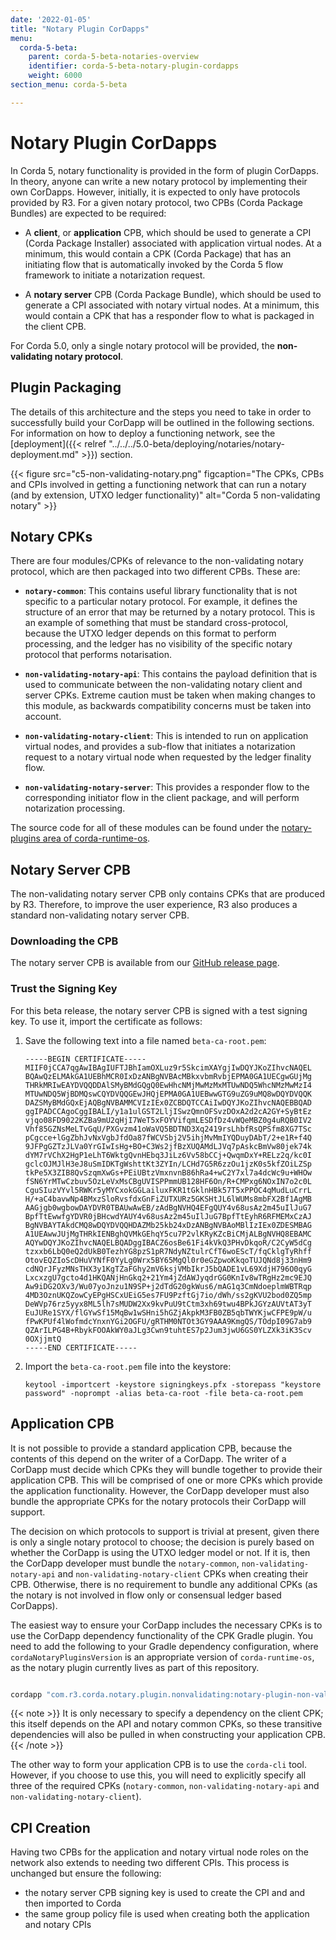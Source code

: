 ```yaml
---
date: '2022-01-05'
title: "Notary Plugin CorDapps"
menu:
  corda-5-beta:
    parent: corda-5-beta-notaries-overview
    identifier: corda-5-beta-notary-plugin-cordapps
    weight: 6000
section_menu: corda-5-beta

---
```


# Notary Plugin CorDapps

In Corda 5, notary functionality is provided in the form of plugin CorDapps. In theory, anyone can write a new notary protocol by implementing their own CorDapps. However, initially, it is expected to only have protocols provided by R3. For a given notary protocol, two CPBs (Corda Package Bundles) are expected to be required:

* A **client**, or **application** CPB, which should be used to generate a CPI (Corda Package Installer) associated with application virtual nodes. At a minimum, this would contain a CPK (Corda Package) that has an initiating flow that is automatically invoked by the Corda 5 flow framework to initiate a notarization request.

* A **notary server** CPB (Corda Package Bundle), which should be used to generate a CPI associated with notary virtual nodes. At a minimum, this would contain a CPK that has a responder flow to what is packaged in the client CPB.

For Corda 5.0, only a single notary protocol will be provided, the **non-validating notary protocol**.

## Plugin Packaging
The details of this architecture and the steps you need to take in order to successfully build your CorDapp will be outlined in the following sections. For information on how to deploy a functioning network, see the [deployment]({{< relref "../../../5.0-beta/deploying/notaries/notary-deployment.md" >}}) section.

{{< figure src="c5-non-validating-notary.png" figcaption="The CPKs, CPBs and CPIs involved in getting a functioning network that can run a notary (and by extension, UTXO ledger functionality)" alt="Corda 5 non-validating notary" >}}

## Notary CPKs
There are four modules/CPKs of relevance to the non-validating notary protocol, which are then packaged into two different CPBs. These are:

* **`notary-common`**: This contains useful library functionality that is not specific to a particular notary protocol. For example, it defines the structure of an error that may be returned by a notary protocol. This is an example of something that must be standard cross-protocol, because the UTXO ledger depends on this format to perform processing, and the ledger has no visibility of the specific notary protocol that performs notarisation.

* **`non-validating-notary-api`**: This contains the payload definition that is used to communicate between the non-validating notary client and server CPKs. Extreme caution must be taken when making changes to this module, as backwards compatibility concerns must be taken into account.

* **`non-validating-notary-client`**: This is intended to run on application virtual nodes, and provides a sub-flow that initiates a notarization request to a notary virtual node when requested by the ledger finality flow.

* **`non-validating-notary-server`**: This provides a responder flow to the corresponding initiator flow in the client package, and will perform notarization processing.

The source code for all of these modules can be found under the [notary-plugins area of corda-runtime-os](https://github.com/corda/corda-runtime-os/tree/release/os/5.0/notary-plugins).

## Notary Server CPB

The non-validating notary server CPB only contains CPKs that are produced by R3. Therefore, to improve the user experience, R3 also produces a standard non-validating notary server CPB. 

### Downloading the CPB

The notary server CPB is available from our [GitHub release page](https://github.com/corda/corda-runtime-os/releases/).

### Trust the Signing Key

For this beta release, the notary server CPB is signed with a test signing key. To use it, import the certificate as follows:
1. Save the following text into a file named `beta-ca-root.pem`:
   ```shell
   -----BEGIN CERTIFICATE-----
   MIIF0jCCA7qgAwIBAgIUFTJBhIamOXLuz9r5SkcimXAYgjIwDQYJKoZIhvcNAQEL
   BQAwQzELMAkGA1UEBhMCR0IxDzANBgNVBAcMBkxvbmRvbjEPMA0GA1UECgwGUjMg
   THRkMRIwEAYDVQQDDAlSMyBMdGQgQ0EwHhcNMjMwMzMxMTUwNDQ5WhcNMzMwMzI4
   MTUwNDQ5WjBDMQswCQYDVQQGEwJHQjEPMA0GA1UEBwwGTG9uZG9uMQ8wDQYDVQQK
   DAZSMyBMdGQxEjAQBgNVBAMMCVIzIEx0ZCBDQTCCAiIwDQYJKoZIhvcNAQEBBQAD
   ggIPADCCAgoCggIBALI/y1a1ulGST2LljISwzQmnOFSvzDOxA2d2cA2GY+SyBtEz
   vjqo08FD9022KZBa9mU2qHjI7WeT5xFOYVifqmLESDfDz4vWQeMBZ0g4uRQB0IV2
   Vhf85GZNsMeLTvGqU/PXGvzm41oWaVQ5BDTND3Xq2419rsLhbfRsQPSfm8XG7TSc
   pCgcce+lGgZbhJvNxVgbJfdOa87fWCVSbj2V5ihjMvMmIYQDuyDAbT/2+e1R+f4Q
   9JFPgGZTzJLVa0YrGIwIsHg+BO+C3Ws2jfBzXUQAMdLJVq7pAskcBmVw80jek74k
   dYM7rVChX2HgP1eLhT6WktgQvnHEbq3JiLz6Vv58bCCj+QwqmDxY+RELz2q/kc0I
   gclcOJMJlH3eJ8uSmIDKTgWshttKt3ZYIn/LCHd7G5R6zzOu1jzK0s5kfZOiLZSp
   tkPe5X3ZIB8QvSzqmXwGs+PEiUBtzVmxnvnB86hRa4+wC2Y7xl7a4dcWc9u+WHOw
   fSN6YrMTwCzbuv5OzLeVxMsCBgUVISPPmmUB128HF6On/R+CMPxg6NOxIN7o2c0L
   CguSIuzVYvl5RWKr5yMYCxokGGLailuxFKR1tGklnHBk57T5xPPOC4qMudLuCrrL
   H/+aC4bavwNp4BMxzSloRvsfdxGnFiZUTXURz5GKSHtJL6lWUMs8mbFX2Bf1AgMB
   AAGjgb0wgbowDAYDVR0TBAUwAwEB/zAdBgNVHQ4EFgQUY4v68usAz2m45uIlJuG7
   BpfTtEwwfgYDVR0jBHcwdYAUY4v68usAz2m45uIlJuG7BpfTtEyhR6RFMEMxCzAJ
   BgNVBAYTAkdCMQ8wDQYDVQQHDAZMb25kb24xDzANBgNVBAoMBlIzIEx0ZDESMBAG
   A1UEAwwJUjMgTHRkIENBghQVMkGEhqY5cu7P2vlKRyKZcBiCMjALBgNVHQ8EBAMC
   AQYwDQYJKoZIhvcNAQELBQADggIBACZ6osBe61Fi4kVkQ3PHvDkqoR/C2CyW5dCg
   tzxxb6LbQ0eQ2dUkB0TezhYG8pzS1pR7NdyNZtulrCfT6woEScT/fqCklgTyRhff
   OtovEQZIoScDHuVYNfF0YyLg0Wrx5BY65MgQl0r0eGZpwoKkqoTUJQNd8j33nHm9
   cdNQrJFyzMNsTHX3y1KgTZaFGhy2mV6ksjVMbIkrJ5bQADE1vL69XdjH796O0qyG
   LxcxzgU7gcto4d1HKQANjHnGkq2+21Ym4jZdAWJyqdrGG0KnIv8wTRgHz2mc9EJQ
   Aw9iDG2OXv3/Wu07yoJnzu1N9SP+j2dTdG20gkWus6/mAG1q3CmNdoeplmWBTRqp
   4MD3OznUKQZowCyEPgHSCxUEiG5es7FU9PzftGj7io/dWh/ss2gKVU2bod0ZQ5mp
   DeWVp76rz5yyx8ML5lh7sMUDW2Xx9kvPuU9tCtm3xh69twu4BPkJGYzAUVtAT3yT
   EuJURe1SYX/flGYwSf15MqBw1wSHni5hGZjAkpkM3FB0ZB5qbTWYKjwCFPE9pW/u
   fPwKPUf4lWofmdcYnxnYGi2OGFU/gRTHM0NTOt3GY9AAA9KmgQS/TOdpI09G7ab9
   QZArILPG4B+RbykFOOAkWY0aJLg3Cwn9tuhtES7p2Jum3jwU6GS0YLZXk3iK3Scv
   0OXjjmtQ
   -----END CERTIFICATE-----
   ```
   
2. Import the `beta-ca-root.pem` file into the keystore:
   ```
   keytool -importcert -keystore signingkeys.pfx -storepass "keystore password" -noprompt -alias beta-ca-root -file beta-ca-root.pem
   ```

## Application CPB

It is not possible to provide a standard application CPB, because the contents of this depend on the writer of a CorDapp. The writer of a CorDapp must decide which CPKs they will bundle together to provide their application CPB. This will be comprised of one or more CPKs which provide the application functionality. However, the CorDapp developer must also bundle the appropriate CPKs for the notary protocols their CorDapp will support.

The decision on which protocols to support is trivial at present, given there is only a single notary protocol to choose; the decision is purely based on whether the CorDapp is using the UTXO ledger model or not. If it is, then the CorDapp developer must bundle the `notary-common`, `non-validating-notary-api` and `non-validating-notary-client` CPKs when creating their CPB. Otherwise, there is no requirement to bundle any additional CPKs (as the notary is not involved in flow only or consensual ledger based CorDapps).

The easiest way to ensure your CorDapp includes the necessary CPKs is to use the CorDapp dependency functionality of the CPK Gradle plugin. You need to add the following to your Gradle dependency configuration, where `cordaNotaryPluginsVersion` is an appropriate version of `corda-runtime-os`, as the notary plugin currently lives as part of this repository.

```kotlin

cordapp "com.r3.corda.notary.plugin.nonvalidating:notary-plugin-non-validating-client:$cordaNotaryPluginsVersion"

```


{{< note >}}
It is only necessary to specify a dependency on the client CPK; this itself depends on the API and notary common CPKs, so these transitive dependencies will also be pulled in when constructing your application CPB.
{{< /note >}}

The other way to form your application CPB is to use the `corda-cli` tool. However, if you choose to use this, you will need to explicitly specify all three of the required CPKs (`notary-common`, `non-validating-notary-api` and `non-validating-notary-client`).

## CPI Creation

Having two CPBs for the application and notary virtual node roles on the network also extends to needing two different CPIs. This process is unchanged but ensure the following:
* the notary server CPB signing key is used to create the CPI and and then imported to Corda
* the same group policy file is used when creating both the application and notary CPIs
